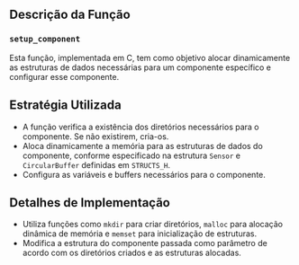 ## Descrição da Função

### `setup_component`

Esta função, implementada em C, tem como objetivo alocar dinamicamente as estruturas de dados necessárias para um componente específico e configurar esse componente. 

## Estratégia Utilizada

- A função verifica a existência dos diretórios necessários para o componente. Se não existirem, cria-os.
- Aloca dinamicamente a memória para as estruturas de dados do componente, conforme especificado na estrutura `Sensor` e `CircularBuffer` definidas em `STRUCTS_H`.
- Configura as variáveis e buffers necessários para o componente.

## Detalhes de Implementação

- Utiliza funções como `mkdir` para criar diretórios, `malloc` para alocação dinâmica de memória e `memset` para inicialização de estruturas.
- Modifica a estrutura do componente passada como parâmetro de acordo com os diretórios criados e as estruturas alocadas.
